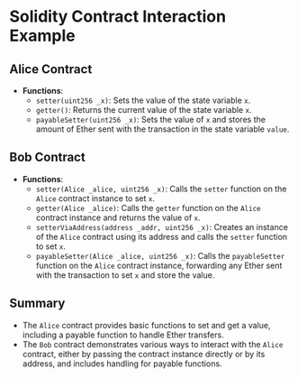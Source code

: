 # Solidity Contract Interaction Example

## Alice Contract

- **Functions**:
  - `setter(uint256 _x)`: Sets the value of the state variable `x`.
  - `getter()`: Returns the current value of the state variable `x`.
  - `payableSetter(uint256 _x)`: Sets the value of `x` and stores the amount of Ether sent with the transaction in the state variable `value`.

## Bob Contract

- **Functions**:
  - `setter(Alice _alice, uint256 _x)`: Calls the `setter` function on the `Alice` contract instance to set `x`.
  - `getter(Alice _alice)`: Calls the `getter` function on the `Alice` contract instance and returns the value of `x`.
  - `setterViaAddress(address _addr, uint256 _x)`: Creates an instance of the `Alice` contract using its address and calls the `setter` function to set `x`.
  - `payableSetter(Alice _alice, uint256 _x)`: Calls the `payableSetter` function on the `Alice` contract instance, forwarding any Ether sent with the transaction to set `x` and store the value.

## Summary

- The `Alice` contract provides basic functions to set and get a value, including a payable function to handle Ether transfers.
- The `Bob` contract demonstrates various ways to interact with the `Alice` contract, either by passing the contract instance directly or by its address, and includes handling for payable functions.
